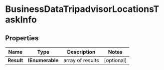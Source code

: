 # BusinessDataTripadvisorLocationsTaskInfo


## Properties

| Name | Type | Description | Notes |
|------------ | ------------- | ------------- | -------------|
**Result** | **IEnumerable<BusinessDataTripadvisorLocationsResultInfo>** | array of results |[optional]|